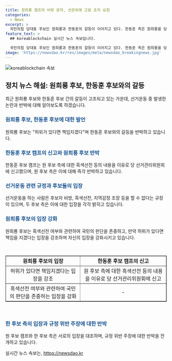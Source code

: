 ```yaml
---
title: 원희룡 캠프의 비방 문자, 선관위에 고발 조치 요청
categories:
  - News
excerpt: >
  국민의힘 당대표 후보인 원희룡과 한동훈의 갈등이 이어지고 있다. 한동훈 측은 원희룡을 당 선거관리위원회에 신고하며 비방행위를 비판했고, 원희룡은 허위가 있다면 책임지겠다고 반박했다. 이에 원 후보 측은 선관위 신고를 비판하며 논란을 일으키고 있다. 논란의 중심에 있는 이 두 후보의 갈등은 계속되고 있으며, 선거 운동과 관련된 논란이 확산될 가능성을 우려해야 한다.
feature_text: >
  ## koreablockchain 실시간 뉴스 속보입니다.

  국민의힘 당대표 후보인 원희룡과 한동훈의 갈등이 이어지고 있다. 한동훈 측은 원희룡을 당 선거관리위원회에 신고하며 비방행위를 비판했고, 원희룡은 허위가 있다면 책임지겠다고 반박했다. 이에 원 후보 측은 선관위 신고를 비판하며 논란을 일으키고 있다. 논란의 중심에 있는 이 두 후보의 갈등은 계속되고 있으며, 선거 운동과 관련된 논란이 확산될 가능성을 우려해야 한다.
image: 'https://newsdao.kr/res/images/meta/newsdao_breakingnews.jpg'
---
```


<p><img src="https://newsdao.kr/res/images/meta/newsdao_breakingnews.jpg" alt="koreablockchain 속보" /></p>

<h2 data-ke-size="size26">정치 뉴스 해설: 원희룡 후보, 한동훈 후보와의 갈등</h2>

<p data-ke-size="size16">최근 원희룡 후보와 한동훈 후보 간의 갈등이 고조되고 있는 가운데, 선거운동 중 발생한 논란과 반박에 대해 알아보도록 하겠습니다.</p>

<h3><b><span style="color: #1a5490;">원희룡 후보, 한동훈 후보에 대한 발언</span></b></h3>

<p data-ke-size="size16">원희룡 후보는 "허위가 있다면 책임지겠다"며 한동훈 후보와의 갈등을 반박하고 있습니다.</p>

<h3><b><span style="color: #1a5490;">한동훈 후보 캠프의 신고와 원희룡 후보 반박</span></b></h3>

<p data-ke-size="size16">한동훈 후보 캠프는 원 후보 측에 대한 흑색선전 등의 내용을 이유로 당 선거관리위원회에 신고했으며, 원 후보 측은 이에 대해 즉각 반박하고 있습니다.</p>

<h3><b><span style="color: #1a5490;">선거운동 관련 규정과 후보들의 입장</span></b></h3>

<p data-ke-size="size16">선거운동을 하는 사람은 후보자 비방, 흑색선전, 지역감정 조장 등을 할 수 없다는 규정이 있으며, 두 후보 측은 이에 대한 입장을 각각 밝히고 있습니다.</p>

<h3><b><span style="color: #1a5490;">원희룡 후보의 입장 강화</span></b></h3>

<p data-ke-size="size16">원희룡 후보는 흑색선전 여부와 관련하여 국민의 판단을 존중하고, 만약 허위가 있다면 책임을 지겠다는 입장을 강조하며 자신의 입장을 강화시키고 있습니다.</p>

<p data-ke-size="size16">&nbsp;</p>

<table style="width: 100%;" border="1">
<tbody>
<tr>
<td style="text-align: center; height: 17px;"><b>원희룡 후보의 입장</b></td>
<td style="text-align: center; height: 17px;"><b>한동훈 후보 캠프의 신고</b></td>
</tr>
<tr>
<td style="text-align: center; height: 17px;">허위가 있다면 책임지겠다는 입장을 강조</td>
<td style="text-align: center; height: 17px;">원 후보 측에 대한 흑색선전 등의 내용을 이유로 당 선거관리위원회에 신고</td>
</tr>
<tr>
<td style="text-align: center; height: 17px;">흑색선전 여부와 관련하여 국민의 판단을 존중하는 입장을 강화</td>
<td style="text-align: center; height: 17px;">-</td>
</tr>
</tbody>
</table>

<p data-ke-size="size16">&nbsp;</p>

<h3><b><span style="color: #1a5490;">한 후보 측의 입장과 규정 위반 주장에 대한 반박</span></b></h3>

<p data-ke-size="size16">원 후보 캠프와 한 후보 측은 서로의 입장을 대조하며, 규정 위반 주장에 대한 반박을 전개하고 있습니다.</p>
실시간 뉴스 속보는, <a href="https://newsdao.kr" rel="dofollow">https://newsdao.kr</a>


